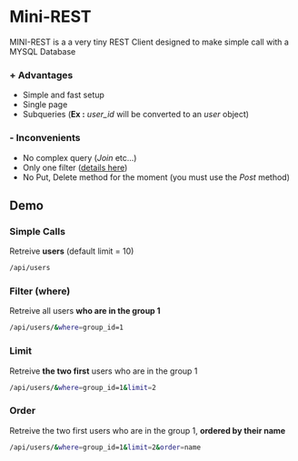 # Mini-REST

MINI-REST is a a very tiny REST Client designed to make simple call with a MYSQL Database

### + Advantages

- Simple and fast setup
- Single page
- Subqueries (**Ex :** *user_id* will be converted to an *user* object)

### - Inconvenients
- No complex query (*Join* etc...)
- Only one filter ([details here](https://github.com/CYRIAQU3/Mini-REST/blob/master/README.md#order))
- No Put, Delete method for the moment (you must use the *Post* method)

## Demo

### Simple Calls
  Retreive **users** (default limit = 10)
  ```sh
  /api/users
  ```
  
### Filter (where)
  Retreive all users **who are in the group 1**
  ```sh
  /api/users/&where=group_id=1
  ```
### Limit
  Retreive **the two first** users who are in the group 1
  ```sh
  /api/users/&where=group_id=1&limit=2
  ```
### Order
 
  Retreive the two first users who are in the group 1, **ordered by their name**
  ```sh
  /api/users/&where=group_id=1&limit=2&order=name
  ```
